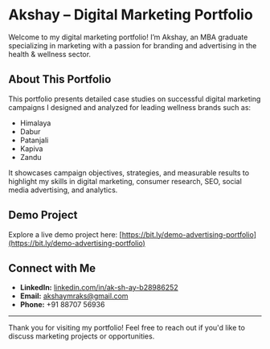 # Akshay – Digital Marketing Portfolio

Welcome to my digital marketing portfolio! I’m Akshay, an MBA graduate specializing in marketing with a passion for branding and advertising in the health & wellness sector.

## About This Portfolio

This portfolio presents detailed case studies on successful digital marketing campaigns I designed and analyzed for leading wellness brands such as:

- Himalaya  
- Dabur  
- Patanjali  
- Kapiva  
- Zandu  

It showcases campaign objectives, strategies, and measurable results to highlight my skills in digital marketing, consumer research, SEO, social media advertising, and analytics.

## Demo Project

Explore a live demo project here: [https://bit.ly/demo-advertising-portfolio](https://bit.ly/demo-advertising-portfolio)

## Connect with Me

- **LinkedIn:** [linkedin.com/in/ak-sh-ay-b28986252](https://www.linkedin.com/in/ak-sh-ay-b28986252)  
- **Email:** akshaymraks@gmail.com  
- **Phone:** +91 88707 56936  

---

Thank you for visiting my portfolio! Feel free to reach out if you'd like to discuss marketing projects or opportunities.

